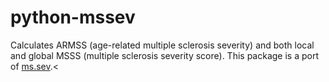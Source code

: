 # python-mssev

Calculates ARMSS (age-related multiple sclerosis severity) and both local and global MSSS (multiple sclerosis severity score). This package is a port of [ms.sev](https://rdrr.io/cran/ms.sev/).<